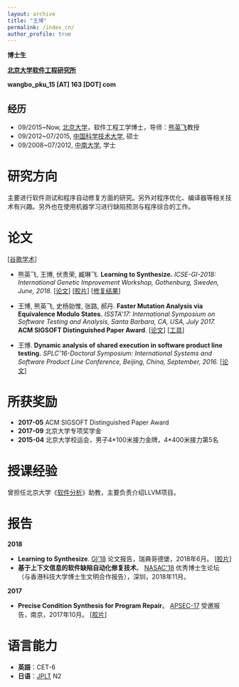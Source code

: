 ```yaml
---
layout: archive
title: "王博"
permalink: /index_cn/
author_profile: true
---
```


**博士生**

**[北京大学软件工程研究所](http://www.sei.pku.edu.cn/)**

**wangbo_pku_15 [AT] 163 [DOT] com**


## 经历
* 09/2015~Now, [北京大学](http://pku.edu.cn/)，软件工程工学博士，导师：[熊英飞](http://sei.pku.edu.cn/~xiongyf04/index_cn.html)教授
* 09/2012~07/2015, [中国科学技术大学](http://ustc.edu.cn/), 硕士
* 09/2008~07/2012, [中南大学](http://csu.edu.cn/), 学士

# 研究方向
主要进行软件测试和程序自动修复方面的研究。另外对程序优化、编译器等相关技术有兴趣。另外也在使用机器学习进行缺陷预测与程序综合的工作。

# 论文
\[[谷歌学术](https://scholar.google.com/citations?user=hfRB4YoAAAAJ&hl=zh-CN)\]
* 熊英飞, 王博, 伏贵荣, 臧琳飞. **Learning to Synthesize.** *ICSE-GI-2018: International Genetic Improvement Workshop, Gothenburg, Sweden, June, 2018.* [[论文](/files/GI18.pdf)] \[[胶片](/files/slides/2018-Learning-to-Synthesize@GI.pdf)\] \[[修复结果](https://github.com/wangbo15/L2S-PATCHES-GI)\]

* 王博, 熊英飞, 史杨勍惟, 张路, 郝丹. **Faster Mutation Analysis via Equivalence Modulo States.** *ISSTA'17: International Symposium on Software Testing and Analysis, Santa Barbara, CA, USA, July 2017.* **ACM SIGSOFT Distinguished Paper Award**. [[论文](/files/ISSTA17.pdf)] [[工具](https://github.com/wangbo15/accmut)]

* 王博. **Dynamic analysis of shared execution in software product line testing.** *SPLC'16-Doctoral Symposium: International Systems and Software Product Line Conference, Beijing, China, September, 2016.* [[论文](/files/SPLC16.pdf)]

# 所获奖励
* **2017-05** ACM SIGSOFT Distinguished Paper Award
* **2017-09** 北京大学专项奖学金
* **2015-04** 北京大学校运会，男子4\*100米接力金牌，4\*400米接力第5名

# 授课经验
曾担任北京大学《[软件分析](http://sei.pku.edu.cn/~xiongyf04/SA/2017/main.htm)》助教，主要负责介绍LLVM项目。

# 报告
**2018**
* **Learning to Synthesize**. [GI'18](http://geneticimprovementofsoftware.com/) 论文报告，瑞典哥德堡，2018年6月。 \[[胶片](/files/slides/2018-Learning-to-Synthesize@GI.pdf)\]
* **基于上下文信息的软件缺陷自动化修复技术**。 [NASAC'18](http://nasac2018.szu.edu.cn/) 优秀博士生论坛（与香港科技大学博士生文明合作报告），深圳，2018年11月。

**2017**
* **Precise Condition Synthesis for Program Repair**。 [APSEC-17](http://www.apsec2017.org/) 受邀报告，南京，2017年10月。 \[[胶片](/files/slides/ACS@APSEC17.pdf)\]

# 语言能力
* **英語**：CET-6
* **日语**：[JPLT](http://www.jlpt.jp/e/about/levelsummary.html) N2

